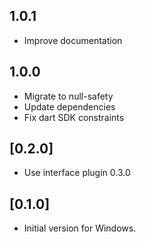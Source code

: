 ## 1.0.1

- Improve documentation

## 1.0.0

- Migrate to null-safety
- Update dependencies
- Fix dart SDK constraints

## [0.2.0]

- Use interface plugin 0.3.0

## [0.1.0]

- Initial version for Windows.
